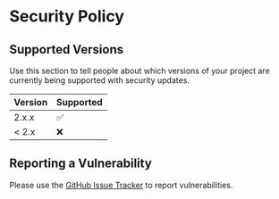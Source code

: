 # Security Policy

## Supported Versions

Use this section to tell people about which versions of your project are
currently being supported with security updates.

| Version | Supported          |
| ------- | ------------------ |
| 2.x.x   | :white_check_mark: |
| < 2.x   | :x:                |

## Reporting a Vulnerability

Please use the [GitHub Issue Tracker](https://github.com/riyadhalnur/node-base64-image/issues) to report vulnerabilities.
